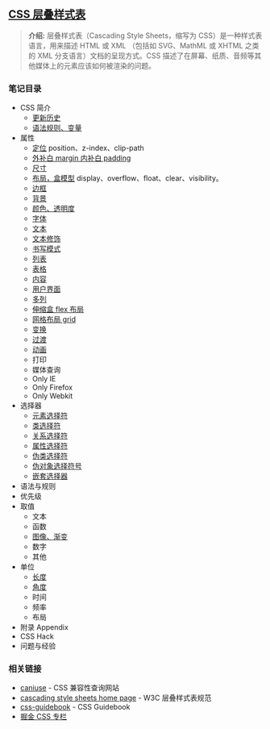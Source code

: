 ## [CSS 层叠样式表](#)
> **介绍:** 层叠样式表（Cascading Style Sheets，缩写为 CSS）是一种样式表语言，用来描述 HTML 或 XML
> （包括如 SVG、MathML 或 XHTML 之类的 XML 分支语言）文档的呈现方式。CSS 描述了在屏幕、纸质、音频等其
> 他媒体上的元素应该如何被渲染的问题。

### 笔记目录

* CSS 简介
  * [更新历史](./contents/history.md)
  * [语法规则、变量](./contents/grammar.md)
* 属性
  * [定位](./contents/position.md) position、z-index、clip-path
  * [外补白 margin 内补白 padding](./contents/marginPadding.md)
  * [尺寸](./contents/dimension.md)
  * [布局，盒模型](./contents/boxModel.md)  display、overflow、float、clear、visibility。
  * [边框](./contents/border.md)
  * [背景](./contents/background.md)
  * [颜色、透明度](./contents/colorOpacity.md)
  * [字体](./contents/fonts.md)
  * [文本](./contents/texts.md)
  * [文本修饰](./contents/textDecoration.md)
  * [书写模式](./contents/writingModes.md)
  * [列表](./contents/list.md)
  * [表格](./contents/table.md)
  * [内容](./contents/content.md)
  * [用户界面](./contents/userInterface.md)
  * [多列](./contents/columns.md)
  * [伸缩盒 flex 布局](./contents/flex.md)
  * [网格布局 grid](./contents/grid.md)
  * [变换](./contents/transform.md)
  * [过渡](./contents/transition.md)
  * [动画](./contents/keyframes)
  * 打印
  * 媒体查询
  * Only IE
  * Only Firefox
  * Only Webkit
* 选择器
  * [元素选择符](./contents/selectors/element.md)
  * [类选择符](https://developer.mozilla.org/zh-CN/docs/Web/CSS/Class_selectors)
  * [关系选择符](./contents/selectors/relationship.md)
  * [属性选择符](./contents/selectors/attribute.md)
  * [伪类选择符](./contents/selectors/pseudo-classes.md)
  * [伪对象选择符号](./contents/selectors/pseudo-element.md)
  * [嵌套选择器](./contents/selectors/nested-selector.md)
* 语法与规则
* 优先级
* 取值
  * 文本
  * 函数
  * [图像、渐变](./uints/imageGradient.md)
  * 数字
  * 其他
* 单位
  * [长度](./contents/units/width.md)
  * [角度](./contents/units/deg.md)
  * 时间
  * 频率
  * 布局
* 附录 Appendix
* CSS Hack
* 问题与经验

### 相关链接
- [caniuse](https://caniuse.com/) - CSS 兼容性查询网站
- [cascading style sheets home page](https://www.w3.org/Style/CSS/#specs) - W3C 层叠样式表规范
- [css-guidebook](https://tsejx.github.io/css-guidebook/) - CSS Guidebook
- [掘金 CSS 专栏](https://juejin.cn/tag/CSS)